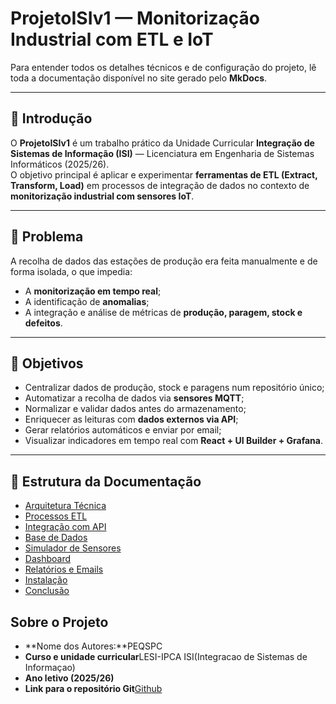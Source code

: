 # ProjetoISIv1 — Monitorização Industrial com ETL e IoT

Para entender todos os detalhes técnicos e de configuração do projeto, lê toda a documentação disponível no site gerado pelo **MkDocs**.

---

## 📘 Introdução

O **ProjetoISIv1** é um trabalho prático da Unidade Curricular **Integração de Sistemas de Informação (ISI)** — Licenciatura em Engenharia de Sistemas Informáticos (2025/26).  
O objetivo principal é aplicar e experimentar **ferramentas de ETL (Extract, Transform, Load)** em processos de integração de dados no contexto de **monitorização industrial com sensores IoT**.

---

## 🎯 Problema

A recolha de dados das estações de produção era feita manualmente e de forma isolada, o que impedia:

- A **monitorização em tempo real**;
- A identificação de **anomalias**;
- A integração e análise de métricas de **produção, paragem, stock e defeitos**.

---

## 🧠 Objetivos

- Centralizar dados de produção, stock e paragens num repositório único;  
- Automatizar a recolha de dados via **sensores MQTT**;  
- Normalizar e validar dados antes do armazenamento;  
- Enriquecer as leituras com **dados externos via API**;  
- Gerar relatórios automáticos e enviar por email;  
- Visualizar indicadores em tempo real com **React + UI Builder + Grafana**.

---

## 📂 Estrutura da Documentação

- [Arquitetura Técnica](arquitetura.md)
- [Processos ETL](etl-processos.md)
- [Integração com API](api-integracao.md)
- [Base de Dados](base-de-dados.md)
- [Simulador de Sensores](simulador/how_to_use_simulator.md)
- [Dashboard](dashboard.md)
- [Relatórios e Emails](relatorios-emails.md)
- [Instalação](instalacao.md)
- [Conclusão](conclusao.md)

## Sobre o Projeto

- **Nome dos Autores:**PEQSPC
- **Curso e unidade curricular**LESI-IPCA ISI(Integracao de Sistemas de Informaçao)
- **Ano letivo (2025/26)**
- **Link para o repositório Git**[Github](https://github.com/PEQSPC/ProjetoISIv1)
